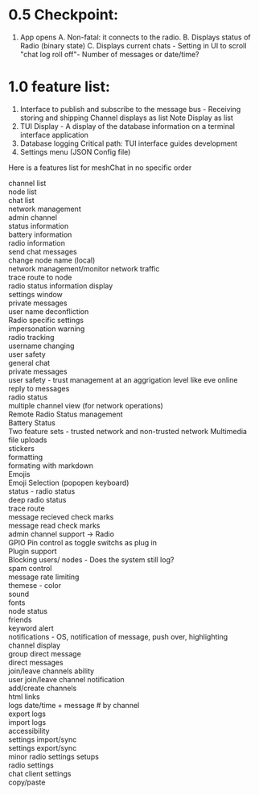 # 0.5 Checkpoint:
1. App opens
	A. Non-fatal: it connects to the radio.
	B. Displays status of Radio (binary state)
	C. Displays current chats -
		Setting in UI to scroll "chat log roll off"- Number of messages or date/time?

# 1.0 feature list:
1. Interface to publish and subscribe to the message bus - Receiving storing and shipping
	Channel displays as list
	Note Display as list
2. TUI Display - A display of the database information on a terminal interface application
3. Database logging
Critical path: TUI interface guides development
4. Settings menu (JSON Config file)


Here is a features list for meshChat in no specific order

channel list   
node list   
chat list  
network management  
admin channel  
status information  
battery information  
radio information  
send chat messages  
change node name (local)  
network management/monitor network traffic  
trace route to node  
radio status information display  
settings window  
private messages  
user name deconfliction  
Radio specific settings  
impersonation warning  
radio tracking  
username changing  
user safety  
general chat  
private messages  
user safety - trust management at an aggrigation level like eve online  
reply to messages  
radio status  
multiple channel view (for network operations)  
Remote Radio Status management  
Battery Status  
Two feature sets - trusted network and non-trusted network 
Multimedia  
file uploads  
stickers  
formatting  
formating with markdown  
Emojis  
Emoji Selection (popopen keyboard)  
status - radio status  
deep radio status  
trace route  
message recieved check marks  
message read check marks  
admin channel support -> Radio  
GPIO Pin control as toggle switchs as plug in  
Plugin support  
Blocking users/ nodes  - Does the system still log?  
spam control  
message rate limiting  
themese - color  
sound  
fonts  
node status  
friends  
keyword alert  
notifications - OS, notification of message, push over, highlighting  
channel display  
group direct message  
direct messages  
join/leave channels ability  
user join/leave channel notification  
add/create channels  
html links  
logs date/time + message # by channel  
export logs  
import logs  
accessibility  
settings import/sync  
settings export/sync  
minor radio settings setups  
radio settings  
chat client settings  
copy/paste  
